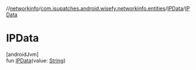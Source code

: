 //[networkinfo](../../../index.md)/[com.isupatches.android.wisefy.networkinfo.entities](../index.md)/[IPData](index.md)/[IPData](-i-p-data.md)

# IPData

[androidJvm]\
fun [IPData](-i-p-data.md)(value: [String](https://kotlinlang.org/api/latest/jvm/stdlib/kotlin/-string/index.html))

